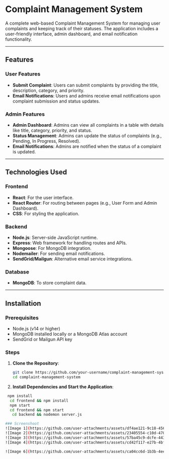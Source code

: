 # Complaint Management System

A complete web-based Complaint Management System for managing user complaints and keeping track of their statuses. The application includes a user-friendly interface, admin dashboard, and email notification functionality.

---

## Features

### User Features
- **Submit Complaint**: Users can submit complaints by providing the title, description, category, and priority.
- **Email Notifications**: Users and admins receive email notifications upon complaint submission and status updates.

### Admin Features
- **Admin Dashboard**: Admins can view all complaints in a table with details like title, category, priority, and status.
- **Status Management**: Admins can update the status of complaints (e.g., Pending, In Progress, Resolved).
- **Email Notifications**: Admins are notified when the status of a complaint is updated.

---

## Technologies Used

### Frontend
- **React**: For the user interface.
- **React Router**: For routing between pages (e.g., User Form and Admin Dashboard).
- **CSS**: For styling the application.

### Backend
- **Node.js**: Server-side JavaScript runtime.
- **Express**: Web framework for handling routes and APIs.
- **Mongoose**: For MongoDB integration.
- **Nodemailer**: For sending email notifications.
- **SendGrid/Mailgun**: Alternative email service integrations.

### Database
- **MongoDB**: To store complaint data.

---

## Installation

### Prerequisites
- Node.js (v14 or higher)
- MongoDB installed locally or a MongoDB Atlas account
- SendGrid or Mailgun API key

### Steps

1. **Clone the Repository**:
   ```bash
   git clone https://github.com/your-username/complaint-management-system.git
   cd complaint-management-system

 2. **Install Dependencies and Start the Application**:
   ```bash
    npm install
     cd frontend && npm install
     npm start
     cd frontend && npm start
      cd backend && nodemon server.js

### Screenshoot
![Image 1](https://github.com/user-attachments/assets/df4ae121-9c18-4565-bd91-d297d4bbcf0c)
![Image 2](https://github.com/user-attachments/assets/23405554-c10d-4704-a585-3d0e059054be)
![Image 3](https://github.com/user-attachments/assets/57ba45c9-dcfe-443c-bcad-40ff5f3ca754)
![Image 4](https://github.com/user-attachments/assets/cd42f117-e27b-4bf4-b4bf-21b77fcd543c)

![Image 6](https://github.com/user-attachments/assets/ca04cc6d-1b3b-4ee4-9201-8c806b441772)






 




